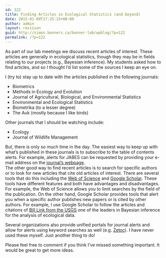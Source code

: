 ```yaml
---
id: 122
title: Finding Articles in Ecological Statistics (and beyond)
date: 2015-01-09T17:25:23+00:00
author: admin
layout: revision
guid: http://simon.bonners.ca/bonner-lab/wpblog/?p=122
permalink: /?p=122
---
```

As part of our lab meetings we discuss recent articles of interest. These articles are generally in ecological statistics, though they may be in fields relating to our projects (e.g., Bayesian inference). My students asked how to find articles, and so I thought I&#8217;d list some of the sources I keep an eye on.

I (try to) stay up to date with the articles published in the following journals:

  * Biometrics
  * Methods in Ecology and Evolution
  * Journal of Agricultural, Biological, and Environmental Statistics
  * Environmental and Ecological Statistics
  * Biometrika (to a lesser degree)
  * The Auk (mostly because I like birds)

Other journals that I should be watching include:

  * Ecology
  * Journal of Wildlife Management

But, there is only so much time in the day. The easiest way to keep up with what&#8217;s published in these journals is to subscribe to the table of contents alerts. For example, alerts for JABES can be requested by providing your e-mail address on the <a title="JABES" href="http://www.springer.com/statistics/life+sciences,+medicine+%26+health/journal/13253" target="_blank">journal&#8217;s webpage</a>.  
The other good way to find recent articles is to search for specific authors or to look for new articles that cite old articles of interest. There are several tools that do this including the <a href="https://apps.webofknowledge.com/UA_GeneralSearch_input.do?product=UA&search_mode=GeneralSearch&SID=1C6ZLjYIGFMWjOZS4KV&preferencesSaved=" target="_blank">Web of Science</a> and <a title="Google Scholar" href="http://scholar.google.com/" target="_blank">Google Scholar</a>. These tools have different features and both have advantages and disadvantages. For example, the Web of Science allows you to limit searches by the field of the publication. On the other hand, Google Scholar provides tools that alert you when a specific author publishes new papers or is cited by other authors. For example, I use Google Scholar to follow the articles and citations of <a title="Bill Link" href="http://scholar.google.com/citations?user=p4xPms4AAAAJ&hl=en&oi=sra" target="_blank">Bill Link from the USGS</a> one of the leaders in Bayesian inference for the analysis of ecological data.

Several organizations also provide unified portals for journal alerts and allow for alerts using keyword searches as well (e.g. <a title="Zetoc" href="http://zetoc.mimas.ac.uk/alertguide.html" target="_blank">Zetoc</a>). I have never used these myself. Just another thing to do!

Please feel free to comment if you think I&#8217;ve missed something important. It would be great to get more ideas.